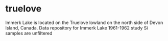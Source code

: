 # truelove
Immerk Lake is located on the Truelove lowland on the north side of Devon Island, Canada.
Data repository for Immerk Lake 1961-1962 study
Si samples are unfiltered
